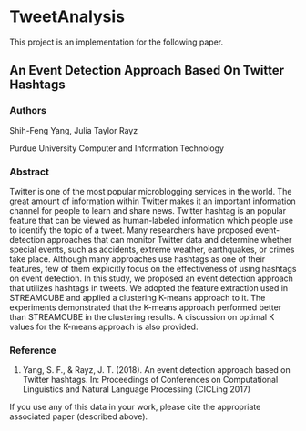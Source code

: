 # TweetAnalysis

This project is an implementation for the following paper.

## An Event Detection Approach Based On Twitter Hashtags

### Authors
Shih-Feng Yang, Julia Taylor Rayz

Purdue University Computer and Information Technology

### Abstract
Twitter is one of the most popular microblogging services in the world. The great amount of information within Twitter makes it an important information channel for people to learn and share news. Twitter hashtag is an popular feature that can be viewed as human-labeled information which people use to identify the topic of a tweet. Many researchers have proposed event-detection approaches that can monitor Twitter data and determine whether special events, such as accidents, extreme weather, earthquakes, or crimes take place. Although many approaches use hashtags as one of their features, few of them explicitly focus on the effectiveness of using hashtags on event detection. In this study, we proposed an event detection approach that utilizes hashtags in tweets. We adopted the feature extraction used in STREAMCUBE and applied a clustering K-means approach to it. The experiments demonstrated that the K-means approach performed better than STREAMCUBE in the clustering results. A discussion on optimal K values for the K-means approach is also provided.

### Reference
1. Yang, S. F., & Rayz, J. T. (2018). An event detection approach based on Twitter hashtags. In: Proceedings of Conferences on Computational Linguistics and Natural Language Processing (CICLing 2017)

If you use any of this data in your work, please cite the appropriate associated paper (described above).
